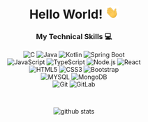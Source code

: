 <div align="center">

# Hello World! <img src="https://github.com/xWink/xWink/blob/master/Hi.gif" width="30px" alt="waving emoji">

</div>

<div align="center">

### My Technical Skills :computer:

<img src="https://img.shields.io/badge/--659ad2?style=flat&logo=c&logoColor=ffffff" alt="C"> <img src="https://img.shields.io/badge/-Java-orange?style=flat&logo=java&logoColor=white" alt="Java"> <img src="https://img.shields.io/badge/-Kotlin-blue?style=flat&logo=kotlin&logoColor=orange" alt="Kotlin"> <img src="https://img.shields.io/badge/-Spring Boot-4dc238?style=flat&logo=spring&logoColor=white" alt="Spring Boot"> 
<br />
<img src="https://img.shields.io/badge/-JavaScript-black?style=flat&logo=javascript&logoColor=eed718" alt="JavaScript"> <img src="https://img.shields.io/badge/-TypeScript-007ACC?style=flat&logo=typescript" alt="TypeScript"> <img src="https://img.shields.io/badge/-Nodejs-black?style=flat&logo=Node.js" alt="Node.js"> <img src="https://img.shields.io/badge/-React-161616?style=flat&logo=react&logoColor=00d9ff" alt="React">
<br/>
<img src = "https://img.shields.io/badge/-HTML5-E34F26?style=flat&logo=html5&logoColor=white" alt="HTML5"> <img src = "https://img.shields.io/badge/-CSS3-1572B6?style=flat&logo=css3&logoColor=white" alt="CSS3"> <img src="https://img.shields.io/badge/-Bootstrap-563D7C?style=flat&logo=bootstrap&logoColor=white" alt="Bootstrap">
<br />
<img src="https://img.shields.io/badge/-MYSQL-4d008f?style=flat&logo=mysql&logoColor=white" alt="MYSQL"> <img src="https://img.shields.io/badge/-MongoDB-654321?style=flat&logo=mongodb" alt="MongoDB">
<br />
<img src="https://img.shields.io/badge/-Git-black?style=flat&logo=git" alt="Git"> <img src="https://img.shields.io/badge/-GitLab-FCA121?style=flat&logo=gitlab" alt="GitLab">
<br />

</div>

<div align="center" width="50">

<br />

![github stats](https://github-readme-stats.vercel.app/api?username=xWink&show_icons=true&count_private=true&hide_title=true&hide_rank=true)

</div>
